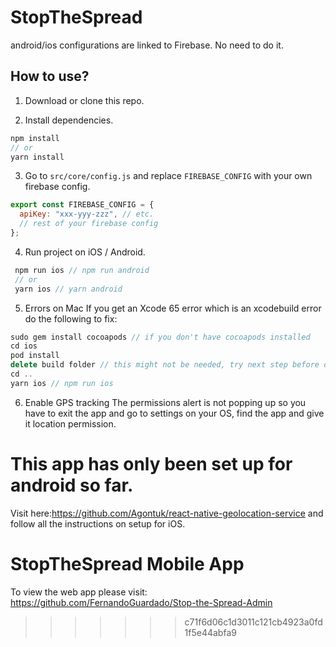 # StopTheSpread
android/ios configurations are linked to Firebase. No need to do it.

## How to use?

1. Download or clone this repo.

2. Install dependencies.

```js
npm install
// or
yarn install
```

3. Go to `src/core/config.js` and replace `FIREBASE_CONFIG` with your own firebase config.

```js
export const FIREBASE_CONFIG = {
  apiKey: "xxx-yyy-zzz", // etc.
  // rest of your firebase config
};
```

4. Run project on iOS / Android.

```js
 npm run ios // npm run android
 // or
 yarn ios // yarn android
```

5. Errors on Mac
If you get an Xcode 65 error which is an xcodebuild error do the following to fix:
```js
sudo gem install cocoapods // if you don't have cocoapods installed
cd ios
pod install
delete build folder // this might not be needed, try next step before doing this or if build folder doesn't exist skip this
cd ..
yarn ios // npm run ios
```
6. Enable GPS tracking
  The permissions alert is not popping up so you have to exit the app and go to settings on your OS, find the app and give it location permission. 
  # This app has only been set up for android so far. 
  Visit here:https://github.com/Agontuk/react-native-geolocation-service and follow all the instructions on setup for iOS. 

# StopTheSpread Mobile App

To view the web app please visit: https://github.com/FernandoGuardado/Stop-the-Spread-Admin

> > > > > > > c71f6d06c1d3011c121cb4923a0fd1f5e44abfa9

